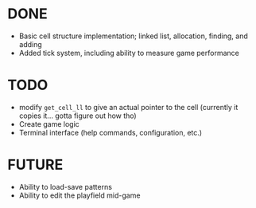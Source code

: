 # DONE
- Basic cell structure implementation; linked list, allocation, finding, and adding
- Added tick system, including ability to measure game performance

# TODO
- modify `get_cell_ll` to give an actual pointer to the cell (currently it copies it... gotta figure out how tho)
- Create game logic
- Terminal interface (help commands, configuration, etc.)


# FUTURE
- Ability to load-save patterns
- Ability to edit the playfield mid-game

